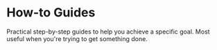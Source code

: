 # How-to Guides

Practical step-by-step guides to help you achieve a specific goal. Most useful when you're trying to get something done.
